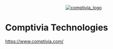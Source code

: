 <p align="center">
  <a href="https://www.comptivia.com/">
      <img src="https://comptivia.net/assets/images/comptivia.png" alt="comptivia_logo" title="Comptivia Technologies" />
  </a>
</p>

# Comptivia Technologies
https://www.comptivia.com/